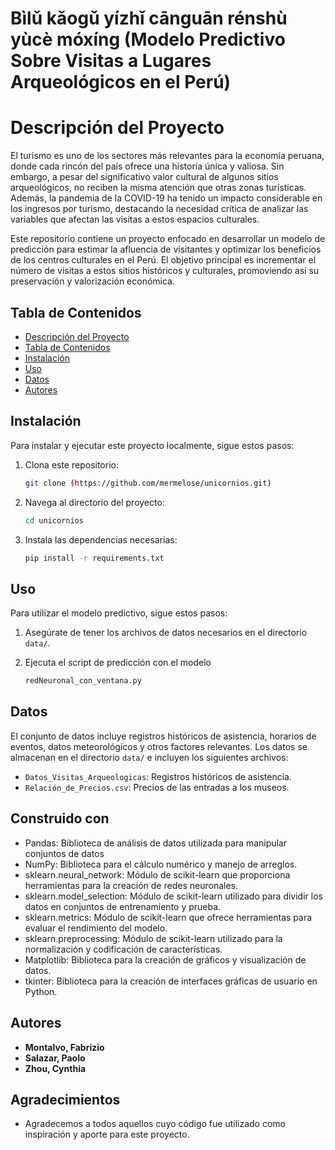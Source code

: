 # Bìlǔ kǎogǔ yízhǐ cānguān rénshù yùcè móxíng (Modelo Predictivo Sobre Visitas a Lugares Arqueológicos en el Perú)

# Descripción del Proyecto
El turismo es uno de los sectores más relevantes para la economía peruana, donde cada rincón del país ofrece una historia única y valiosa.
Sin embargo, a pesar del significativo valor cultural de algunos sitios arqueológicos, no reciben la misma atención que otras zonas turísticas.
Además, la pandemia de la COVID-19 ha tenido un impacto considerable en los ingresos por turismo, destacando la necesidad crítica de analizar las variables que afectan las visitas a estos espacios culturales.

Este repositorio contiene un proyecto enfocado en desarrollar un modelo de predicción para estimar la afluencia de visitantes y optimizar los beneficios de los centros culturales en el Perú.
El objetivo principal es incrementar el número de visitas a estos sitios históricos y culturales, promoviendo así su preservación y valorización económica.


## Tabla de Contenidos
- [Descripción del Proyecto](#descripción-del-proyecto)
- [Tabla de Contenidos](#tabla-de-contenidos)
- [Instalación](#instalación)
- [Uso](#uso)
- [Datos](#datos)
- [Autores](#autores)


## Instalación
Para instalar y ejecutar este proyecto localmente, sigue estos pasos:

1. Clona este repositorio:
    ```sh
    git clone (https://github.com/mermelose/unicornios.git)
    ```

2. Navega al directorio del proyecto:
    ```sh
    cd unicornios
    ```

3. Instala las dependencias necesarias:
    ```sh
    pip install -r requirements.txt
    ```

## Uso

Para utilizar el modelo predictivo, sigue estos pasos:

1. Asegúrate de tener los archivos de datos necesarios en el directorio `data/`.
2. Ejecuta el script de predicción con el modelo

   ```sh
   redNeuronal_con_ventana.py
   ```

## Datos
El conjunto de datos incluye registros históricos de asistencia, horarios de eventos, datos meteorológicos y otros factores relevantes. Los datos se almacenan en el directorio `data/` e incluyen los siguientes archivos:

- `Datos_Visitas_Arqueologicas`: Registros históricos de asistencia.
- `Relación_de_Precios.csv`:  Precios de las entradas a los museos.

## Construido con

* Pandas: Biblioteca de análisis de datos utilizada para manipular conjuntos de datos
* NumPy: Biblioteca para el cálculo numérico y manejo de arreglos.
* sklearn.neural_network: Módulo de scikit-learn que proporciona herramientas para la creación de redes neuronales.
* sklearn.model_selection: Módulo de scikit-learn utilizado para dividir los datos en conjuntos de entrenamiento y prueba.
* sklearn.metrics: Módulo de scikit-learn que ofrece herramientas para evaluar el rendimiento del modelo.
* sklearn.preprocessing: Módulo de scikit-learn utilizado para la normalización y codificación de características.
* Matplotlib: Biblioteca para la creación de gráficos y visualización de datos.
* tkinter: Biblioteca para la creación de interfaces gráficas de usuario en Python.
## Autores

* **Montalvo, Fabrizio**
* **Salazar, Paolo**
* **Zhou, Cynthia**


## Agradecimientos

* Agradecemos a todos aquellos cuyo código fue utilizado como inspiración y aporte para este proyecto.
